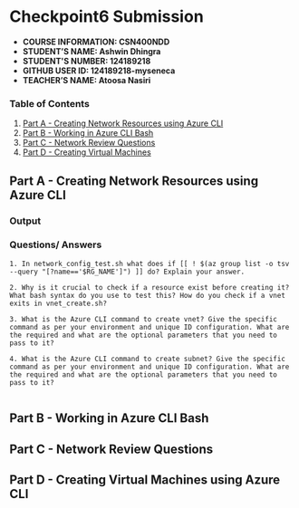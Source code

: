 # Checkpoint6 Submission

- **COURSE INFORMATION: CSN400NDD**
- **STUDENT’S NAME: Ashwin Dhingra**
- **STUDENT'S NUMBER: 124189218**
- **GITHUB USER ID: 124189218-myseneca**
- **TEACHER’S NAME: Atoosa Nasiri**

### Table of Contents

1. [Part A - Creating Network Resources using Azure CLI](&Part-A---Creating-Network-Resources-using-Azure-CLI)
2. [Part B - Working in Azure CLI Bash](#Part-B---Working-in-Azure-CLI-Bash)
3. [Part C - Network Review Questions](#Part-C---Network-Review-Questions)
4. [Part D - Creating Virtual Machines](#Part-D---Creating-Virtual-Machines)


## Part A - Creating Network Resources using Azure CLI

### Output 

### Questions/ Answers
```
1. In network_config_test.sh what does if [[ ! $(az group list -o tsv --query "[?name=='$RG_NAME']") ]] do? Explain your answer.

2. Why is it crucial to check if a resource exist before creating it? What bash syntax do you use to test this? How do you check if a vnet exits in vnet_create.sh?

3. What is the Azure CLI command to create vnet? Give the specific command as per your environment and unique ID configuration. What are the required and what are the optional parameters that you need to pass to it?

4. What is the Azure CLI command to create subnet? Give the specific command as per your environment and unique ID configuration. What are the required and what are the optional parameters that you need to pass to it?


```


## Part B - Working in Azure CLI Bash




## Part C - Network Review Questions



## Part D - Creating Virtual Machines using Azure CLI